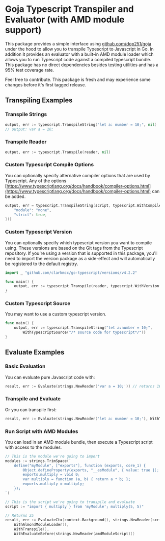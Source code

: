 # Goja Typescript Transpiler and Evaluator (with AMD module support)
This package provides a simple interface using [github.com/dop251/goja](github.com/dop251/goja) under the hood to allow you to transpile Typescript to Javascript in Go. In addition it provides an evaluator with a built-in AMD module loader which allows you to run Typescript code against a compiled typescript bundle. This package has no direct dependencies besides testing utilities and has a 95% test coverage rate.

Feel free to contribute. This package is fresh and may experience some changes before it's first tagged release.

## Transpiling Examples
### Transpile Strings
```go
output, err := typescript.TranspileString("let a: number = 10;", nil)
// output: var a = 10;
```

### Transpile Reader
```go
output, err := typescript.Transpile(reader, nil)
```

### Custom Typescript Compile Options
You can optionally specify alternative compiler options that are used by Typescript. Any of the options [https://www.typescriptlang.org/docs/handbook/compiler-options.html](https://www.typescriptlang.org/docs/handbook/compiler-options.html) can be added.
```go
output, err = typescript.TranspileString(script, typescript.WithCompileOptions(map[string]interface{}{
    "module": "none",
    "strict": true,
}))
```

### Custom Typescript Version
You can optionally specify which typescript version you want to compile using. These versions are based on the Git tags from the Typescript repository. If you're using a version that is supported in this package, you'll need to import the version package as a side-effect and will automatically be registered to the default registry.
```go
import _ "github.com/clarkmcc/go-typescript/versions/v4.2.2"

func main() {
    output, err := typescript.Transpile(reader, typescript.WithVersion("v4.2.2"))
}
```

### Custom Typescript Source
You may want to use a custom typescript version.

```go
func main() {
    output, err := typescript.TranspileString("let a:number = 10;", 
    	WithTypescriptSource("/* source code for typescript*/"))
}
```

## Evaluate Examples
### Basic Evaluation
You can evaluate pure Javascript code with:

```go
result, err := Evaluate(strings.NewReader('var a = 10;')) // returns 10;
```

### Transpile and Evaluate
Or you can transpile first:

```go
result, err := Evaluate(strings.NewReader('let a: number = 10;'), WithTranspile()) // returns 10;
```

### Run Script with AMD Modules
You can load in an AMD module bundle, then execute a Typescript script with access to the modules.

```go
// This is the module we're going to import
modules := strings.TrimSpace(`
    define("myModule", ["exports"], function (exports, core_1) {
        Object.defineProperty(exports, "__esModule", { value: true });
        exports.multiply = void 0;
        var multiply = function (a, b) { return a * b; };
        exports.multiply = multiply;
    });
`)

// This is the script we're going to transpile and evaluate
script := "import { multiply } from 'myModule'; multiply(5, 5)"

// Returns 25
result, err := EvaluateCtx(context.Background(), strings.NewReader(script),
    WithAlmondModuleLoader(),
    WithTranspile(),
    WithEvaluateBefore(strings.NewReader(amdModuleScript)))
```
